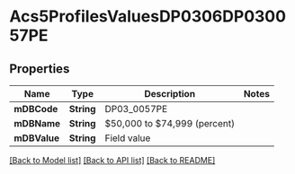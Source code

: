 # Acs5ProfilesValuesDP0306DP030057PE

## Properties
Name | Type | Description | Notes
------------ | ------------- | ------------- | -------------
**mDBCode** | **String** | DP03_0057PE | 
**mDBName** | **String** | $50,000 to $74,999 (percent) | 
**mDBValue** | **String** | Field value | 

[[Back to Model list]](../README.md#documentation-for-models) [[Back to API list]](../README.md#documentation-for-api-endpoints) [[Back to README]](../README.md)


